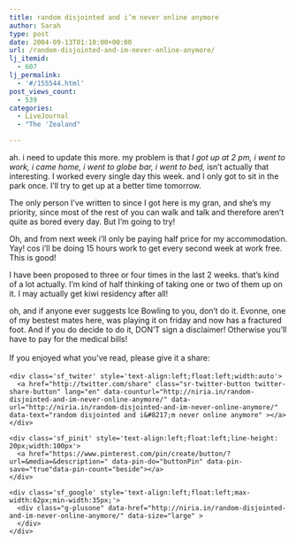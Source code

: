```yaml
---
title: random disjointed and i’m never online anymore
author: Sarah
type: post
date: 2004-09-13T01:10:00+00:00
url: /random-disjointed-and-im-never-online-anymore/
lj_itemid:
  - 607
lj_permalink:
  - '#/155544.html'
post_views_count:
  - 539
categories:
  - LiveJournal
  - "The 'Zealand"

---
```

<div id="fb-root">
</div>

ah. i need to update this more. my problem is that _I got up at 2 pm, i went to work, i came home, i went to globe bar, i went to bed,_ isn&#8217;t actually that interesting. I worked every single day this week. and I only got to sit in the park once. I&#8217;ll try to get up at a better time tomorrow.
  
The only person I&#8217;ve written to since I got here is my gran, and she&#8217;s my priority, since most of the rest of you can walk and talk and therefore aren&#8217;t quite as bored every day. But I&#8217;m going to try!
  
Oh, and from next week i&#8217;ll only be paying half price for my accommodation. Yay! cos i&#8217;ll be doing 15 hours work to get every second week at work free. This is good!
  
I have been proposed to three or four times in the last 2 weeks. that&#8217;s kind of a lot actually. I&#8217;m kind of half thinking of taking one or two of them up on it. I may actually get kiwi residency after all!
  
oh, and if anyone ever suggests Ice Bowling to you, don&#8217;t do it. Evonne, one of my bestest mates here, was playing it on friday and now has a fractured foot. And if you do decide to do it, DON&#8217;T sign a disclaimer! Otherwise you&#8217;ll have to pay for the medical bills!

<div class='sfsi_Sicons' style='width: 100%; display: inline-block; vertical-align: middle; text-align:left'>
  <div style='margin:0px 8px 0px 0px; line-height: 24px'>
    <span>If you enjoyed what you've read, please give it a share:</span>
  </div>
  
  <div class='sfsi_socialwpr'>
    <div class='sf_fb' style='text-align:left;width:125px'>
      <div class="fb-like" href="http://niria.in/random-disjointed-and-im-never-online-anymore/" width="180" send="false" showfaces="false"  action="like" data-share="true"data-layout="button_count" >
      </div>
    </div>
    
    <div class='sf_twiter' style='text-align:left;float:left;width:auto'>
      <a href="http://twitter.com/share" class="sr-twitter-button twitter-share-button" lang="en" data-counturl="http://niria.in/random-disjointed-and-im-never-online-anymore/" data-url="http://niria.in/random-disjointed-and-im-never-online-anymore/" data-text="random disjointed and i&#8217;m never online anymore" ></a>
    </div>
    
    <div class='sf_pinit' style='text-align:left;float:left;line-height: 20px;width:100px'>
      <a href="https://www.pinterest.com/pin/create/button/?url=&media=&description=" data-pin-do="buttonPin" data-pin-save="true"data-pin-count="beside"></a>
    </div>
    
    <div class='sf_google' style='text-align:left;float:left;max-width:62px;min-width:35px;'>
      <div class="g-plusone" data-href="http://niria.in/random-disjointed-and-im-never-online-anymore/" data-size="large" >
      </div>
    </div>
  </div>
</div>